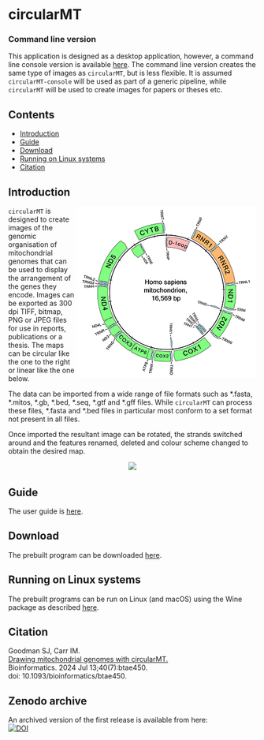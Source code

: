 # circularMT

### Command line version 
This application is designed as a desktop application, however, a command line console version is available [here](https://github.com/msjimc/circularMT/tree/ddfd7039e0ca9e12ff99396b319034f22ec7c4dd/circularMT-console). The command line version creates the same type of images as ```circularMT```, but is less flexible. It is assumed ```circularMT-console``` will be used as part of a generic pipeline, while ```circularMT``` will be used to create images for papers or theses etc.

## Contents

- [Introduction](#Introduction)
- [Guide](#guide)
- [Download](#download)
- [Running on Linux systems](#running-on-linux-systems)
- [Citation](#citation)
 
## Introduction

<img align="right" src="Guide/images/introCircular.jpg">

```circularMT``` is designed to create images of the genomic organisation of mitochondrial genomes that can be used to display the arrangement of the genes they encode. Images can be exported as 300 dpi TIFF, bitmap, PNG or JPEG files for use in reports, publications or a thesis. The maps can be circular like the one to the right or linear like the one below.

The data can be imported from a wide range of file formats such as *.fasta, *.mitos, *.gb, *.bed, *.seq, *.gtf and *.gff files. While ```circularMT``` can process these files, *.fasta and *.bed files in particular most conform to a set format not present in all files.

Once imported the resultant image can be rotated, the strands switched around and the features renamed, deleted and colour scheme changed to obtain the desired map.

<center><img src="Guide/images/introLineear.jpg"></center>

## Guide

The user guide is [here](Guide/README.md).

## Download

The prebuilt program can be downloaded [here](Program/README.md).

## Running on Linux systems

The prebuilt programs can be run on Linux (and macOS) using the Wine package as described [here](Linux_with_Wine/README.md).

## Citation

Goodman SJ, Carr IM.   
[Drawing mitochondrial genomes with circularMT.](https://academic.oup.com/bioinformatics/article/40/7/btae450/7713370)  
Bioinformatics. 2024 Jul 13;40(7):btae450.   
doi: 10.1093/bioinformatics/btae450. 

## Zenodo archive

An archived version of the first release is available  from here:   
[![DOI](https://zenodo.org/badge/DOI/10.5281/zenodo.10912319.svg)](https://doi.org/10.5281/zenodo.10912319)

